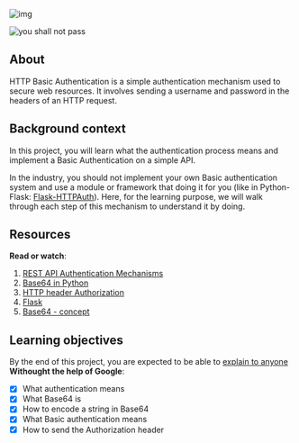 ![img](https://assets.imaginablefutures.com/media/images/ALX_Logo.max-200x150.png)


![you shall not pass](../memes/you-shall-not-pass.png)

## About
HTTP Basic Authentication is a simple authentication mechanism used to secure web resources. It involves sending a username and password in the headers of an HTTP request.

## Background context
In this project, you will learn what the authentication process means and implement a Basic Authentication on a simple API.

In the industry, you should not implement your own Basic authentication system and use a module or framework that doing it for you (like in Python-Flask: [Flask-HTTPAuth](https://flask-httpauth.readthedocs.io/en/latest/)). Here, for the learning purpose, we will walk through each step of this mechanism to understand it by doing.

## Resources
__Read or watch__:

1. [REST API Authentication Mechanisms](https://www.youtube.com/watch?v=501dpx2IjGY)
2. [Base64 in Python](https://docs.python.org/3.7/library/base64.html)
3. [HTTP header Authorization](https://developer.mozilla.org/en-US/docs/Web/HTTP/Headers/Authorization)
4. [Flask](https://palletsprojects.com/p/flask/)
6. [Base64 - concept](https://en.wikipedia.org/wiki/Base64)


## Learning objectives
By the end of this project, you are expected to be able to [explain to anyone](https://google.com/search?q=fenny+man+learning+technque) __Withought the help of Google__:

- [X] What authentication means
- [X] What Base64 is
- [X] How to encode a string in Base64
- [X] What Basic authentication means
- [X] How to send the Authorization header
